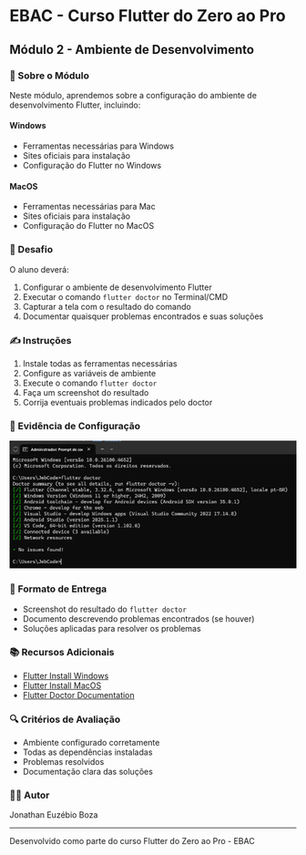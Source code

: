 # EBAC - Curso Flutter do Zero ao Pro
## Módulo 2 - Ambiente de Desenvolvimento

### 📱 Sobre o Módulo
Neste módulo, aprendemos sobre a configuração do ambiente de desenvolvimento Flutter, incluindo:

#### Windows
- Ferramentas necessárias para Windows
- Sites oficiais para instalação
- Configuração do Flutter no Windows

#### MacOS
- Ferramentas necessárias para Mac
- Sites oficiais para instalação
- Configuração do Flutter no MacOS

### 🎯 Desafio
O aluno deverá:
1. Configurar o ambiente de desenvolvimento Flutter
2. Executar o comando `flutter doctor` no Terminal/CMD
3. Capturar a tela com o resultado do comando
4. Documentar quaisquer problemas encontrados e suas soluções

### ✍️ Instruções
1. Instale todas as ferramentas necessárias
2. Configure as variáveis de ambiente
3. Execute o comando `flutter doctor`
4. Faça um screenshot do resultado
5. Corrija eventuais problemas indicados pelo doctor

### 📸 Evidência de Configuração
![Resultado do Flutter Doctor](print.png)

### 📝 Formato de Entrega
- Screenshot do resultado do `flutter doctor`
- Documento descrevendo problemas encontrados (se houver)
- Soluções aplicadas para resolver os problemas

### 📚 Recursos Adicionais
- [Flutter Install Windows](https://docs.flutter.dev/get-started/install/windows)
- [Flutter Install MacOS](https://docs.flutter.dev/get-started/install/macos)
- [Flutter Doctor Documentation](https://docs.flutter.dev/reference/flutter-cli#flutter-doctor)

### 🔍 Critérios de Avaliação
- Ambiente configurado corretamente
- Todas as dependências instaladas
- Problemas resolvidos
- Documentação clara das soluções

### 👨‍💻 Autor
Jonathan Euzébio Boza

---
Desenvolvido como parte do curso Flutter do Zero ao Pro - EBAC

